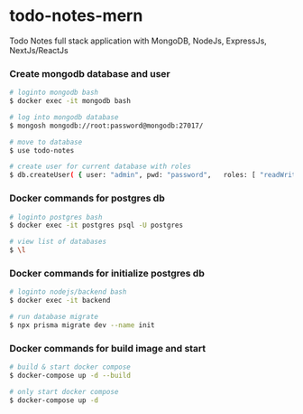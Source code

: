 # todo-notes-mern
Todo Notes full stack application with MongoDB, NodeJs, ExpressJs, NextJs/ReactJs

### Create mongodb database and user 
```bash
# loginto mongodb bash
$ docker exec -it mongodb bash

# log into mongodb database
$ mongosh mongodb://root:password@mongodb:27017/

# move to database
$ use todo-notes

# create user for current database with roles
$ db.createUser( { user: "admin", pwd: "password",   roles: [ "readWrite", "dbAdmin" ] } )

```

### Docker commands for postgres db
```bash
# loginto postgres bash
$ docker exec -it postgres psql -U postgres

# view list of databases
$ \l

```
### Docker commands for initialize postgres db
```bash
# loginto nodejs/backend bash
$ docker exec -it backend

# run database migrate
$ npx prisma migrate dev --name init

```
### Docker commands for build image and start
```bash
# build & start docker compose
$ docker-compose up -d --build

# only start docker compose
$ docker-compose up -d
